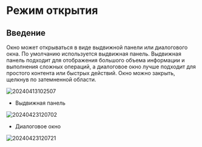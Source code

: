 # Режим открытия

## Введение

Окно может открываться в виде выдвижной панели или диалогового окна. По умолчанию используется выдвижная панель. Выдвижная панель подходит для отображения большого объема информации и выполнения сложных операций, а диалоговое окно лучше подходит для простого контента или быстрых действий. Окно можно закрыть, щелкнув по затемненной области.

![20240413102507](https://static-docs.nocobase.com/20240413102507.png)

- Выдвижная панель

![20240423120702](https://static-docs.nocobase.com/20240423120702.png)

- Диалоговое окно

![20240423120721](https://static-docs.nocobase.com/20240423120721.png)